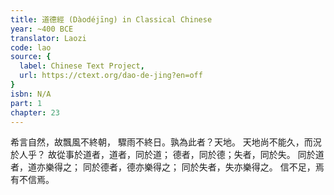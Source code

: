 ```yaml
---
title: 道德經 (Dàodéjīng) in Classical Chinese
year: ~400 BCE
translator: Laozi
code: lao
source: {
  label: Chinese Text Project,
  url: https://ctext.org/dao-de-jing?en=off
}
isbn: N/A
part: 1
chapter: 23
---
```

希言自然，故飄風不終朝，
驟雨不終日。孰為此者？天地。
天地尚不能久，而況於人乎？
故從事於道者，道者，同於道；
德者，同於德；失者，同於失。
同於道者，道亦樂得之；
同於德者，德亦樂得之；
同於失者，失亦樂得之。
信不足，焉有不信焉。